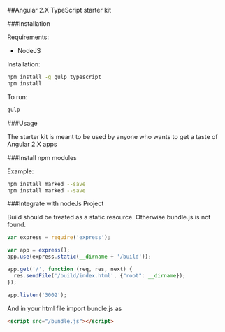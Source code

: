 ##Angular 2.X TypeScript starter kit


###Installation

Requirements:

- NodeJS

Installation:

```bash
npm install -g gulp typescript
npm install
```

To run:

```bash
gulp
```

###Usage

The starter kit is meant to be used by anyone who wants to get a taste of Angular 2.X apps 

###Install npm modules

Example:

```bash
npm install marked --save
npm install marked --save
```

###Integrate with nodeJs Project

Build should be treated as a static resource. Otherwise bundle.js is not found.

```javascript
var express = require('express');

var app = express();
app.use(express.static(__dirname + '/build'));

app.get('/', function (req, res, next) {
  res.sendFile('/build/index.html', {"root": __dirname});
});

app.listen('3002');
```

And in your html file import bundle.js as

```html
<script src="/bundle.js"></script>
```
